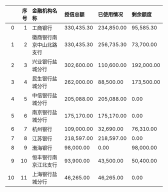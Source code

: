 |    |   序号 | 金融机构名称       | 授信总额       | 已使用情况      | 剩余额度       |
|---:|-----:|:-------------|:-----------|:-----------|:-----------|
|  0 |    1 | 工商银行         | 330,435.30 | 234,850.00 | 95,585.30  |
|  1 |    2 | 徽商银行南京中山北路支行 | 330,435.30 | 256,735.30 | 73,700.00  |
|  2 |    3 | 兴业银行盐城分行     | 302,600.00 | 110,600.00 | 192,000.00 |
|  3 |    4 | 民生银行盐城分行     | 262,000.00 | 88,500.00  | 173,500.00 |
|  4 |    5 | 中信银行盐城分行     | 205,088.00 | 205,088.00 | 0.00       |
|  5 |    6 | 南京银行盐城分行     | 175,170.00 | 175,170.00 | 0.00       |
|  6 |    7 | 杭州银行         | 109,000.00 | 32,690.00  | 76,310.00  |
|  7 |    8 | 江苏银行         | 218,597.00 | 218,597.00 | 0.00       |
|  8 |    9 | 渤海银行         | 98,000.00  | 0.00       | 98,000.00  |
|  9 |   10 | 恒丰银行南京江北支行   | 93,900.00  | 43,500.00  | 50,400.00  |
| 10 |   11 | 上海银行盐城分行     | 46,265.00  | 46,265.00  | 0.00       |